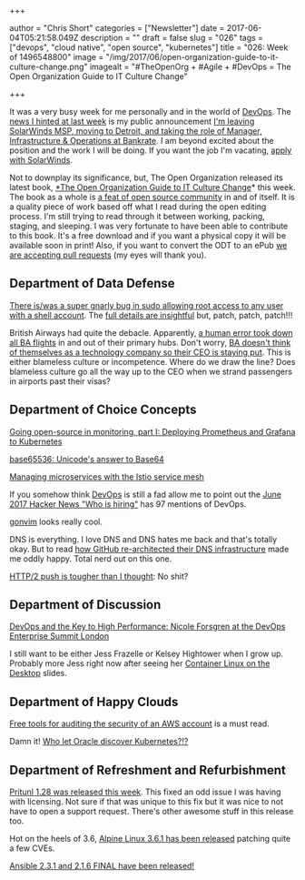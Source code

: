 +++

author = "Chris Short"
categories = ["Newsletter"]
date = 2017-06-04T05:21:58.049Z
description = ""
draft = false
slug = "026"
tags = ["devops", "cloud native", "open source", "kubernetes"]
title = "026: Week of 1496548800"
image = "/img/2017/06/open-organization-guide-to-it-culture-change.png"
imagealt = "#TheOpenOrg + #Agile + #DevOps = The Open Organization Guide to IT Culture Change"

+++

It was a very busy week for me personally and in the world of [DevOps](https://devopsish.com). The [news I hinted at last week](https://devopsish.com/devopsish-025-week-of-1495944000-2de0384ba83) is my public announcement [I'm leaving SolarWinds MSP, moving to Detroit, and taking the role of Manager, Infrastructure & Operations at Bankrate](https://chrisshort.net/leaving-north-carolina/). I am beyond excited about the position and the work I will be doing. If you want the job I'm vacating, [apply with SolarWinds](http://solarwinds.jobs/durham-nc-nc/senior-aws-systems-engineer/C28A5E389CEE4983B580F6CD0B3799DB/job/).

Not to downplay its significance, but, The Open Organization released its latest book, [*The Open Organization Guide to IT Culture Change](https://opensource.com/open-organization/resources/culture-change?sc_cid=7016000000127L3AAI)* this week. The book as a whole is [a feat of open source community](https://opensource.com/open-organization/17/6/working-open-and-gsd) in and of itself. It is a quality piece of work based off what I read during the open editing process. I'm still trying to read through it between working, packing, staging, and sleeping. I was very fortunate to have been able to contribute to this book. It's a free download and if you want a physical copy it will be available soon in print! Also, if you want to convert the ODT to an ePub [we are accepting pull requests](https://github.com/open-organization-ambassadors/open-org-it-culture/issues/36) (my eyes will thank you).

## Department of Data Defense

[There is/was a super gnarly bug in sudo allowing root access to any user with a shell account](https://www.cyberciti.biz/security/linux-security-alert-bug-in-sudos-get_process_ttyname-cve-2017-1000367/). The [full details are insightful](http://www.openwall.com/lists/oss-security/2017/05/30/16) but, patch, patch, patch!!!

British Airways had quite the debacle. Apparently, [a human error took down all BA flights](http://www.independent.co.uk/news/business/news/british-airways-system-outage-it-worker-power-supply-switch-off-accident-flights-delayed-cancelled-a7768581.html) in and out of their primary hubs. Don't worry, [BA doesn't think of themselves as a technology company so their CEO is staying put](https://www.theguardian.com/business/2017/may/29/british-airways-ceo-will-not-resign-despite-catastrophic-it-failure). This is either blameless culture or incompetence. Where do we draw the line? Does blameless culture go all the way up to the CEO when we strand passengers in airports past their visas?

## Department of Choice Concepts

[Going open-source in monitoring, part I: Deploying Prometheus and Grafana to Kubernetes](https://medium.com/@SergeyNuzhdin/going-open-source-in-monitoring-part-i-deploying-prometheus-and-grafana-to-kubernetes-e3d44460cec6)

[base65536: Unicode's answer to Base64](https://github.com/qntm/base65536)

[Managing microservices with the Istio service mesh](http://blog.kubernetes.io/2017/05/managing-microservices-with-istio-service-mesh.html)

If you somehow think [DevOps](https://devopsish.com) is still a fad allow me to point out the [June 2017 Hacker News "Who is hiring"](https://news.ycombinator.com/item?id=14460777) has 97 mentions of DevOps.

[gonvim](https://github.com/dzhou121/gonvim) looks really cool.

DNS is everything. I love DNS and DNS hates me back and that's totally okay. But to read [how GitHub re-architected their DNS infrastructure](https://githubengineering.com/dns-infrastructure-at-github/) made me oddly happy. Total nerd out on this one.

[HTTP/2 push is tougher than I thought](https://jakearchibald.com/2017/h2-push-tougher-than-i-thought/): No shit?

## Department of Discussion

[DevOps and the Key to High Performance: Nicole Forsgren at the DevOps Enterprise Summit London](https://www.infoq.com/news/2017/05/forsgren-devops-performance)

I still want to be either Jess Frazelle or Kelsey Hightower when I grow up. Probably more Jess right now after seeing her [Container Linux on the Desktop](https://docs.google.com/presentation/d/17Hml1iFqdXElxOcrh9caQSC5px5mDgaS015Vhaz42ZY/edit#slide=id.p) slides.

## Department of Happy Clouds

[Free tools for auditing the security of an AWS account](https://summitroute.com/blog/2017/05/30/free_tools_for_auditing_the_security_of_an_aws_account/) is a must read.

Damn it! [Who let Oracle discover Kubernetes?!?](https://blogs.oracle.com/developers/kubernetes-community-engagement-time-to-roll)

## Department of Refreshment and Refurbishment

[Pritunl 1.28 was released this week](https://medium.com/@pritunl/pritunl-1-28-release-announcement-5e02c519d8ab). This fixed an odd issue I was having with licensing. Not sure if that was unique to this fix but it was nice to not have to open a support request. There's other awesome stuff in this release too.

Hot on the heels of 3.6, [Alpine Linux 3.6.1 has been released](https://alpinelinux.org/posts/Alpine-3.6.1-released.html) patching quite a few CVEs.

[Ansible 2.3.1 and 2.1.6 FINAL have been released!](https://groups.google.com/forum/#!topic/ansible-announce/i3hsJKuVusQ)